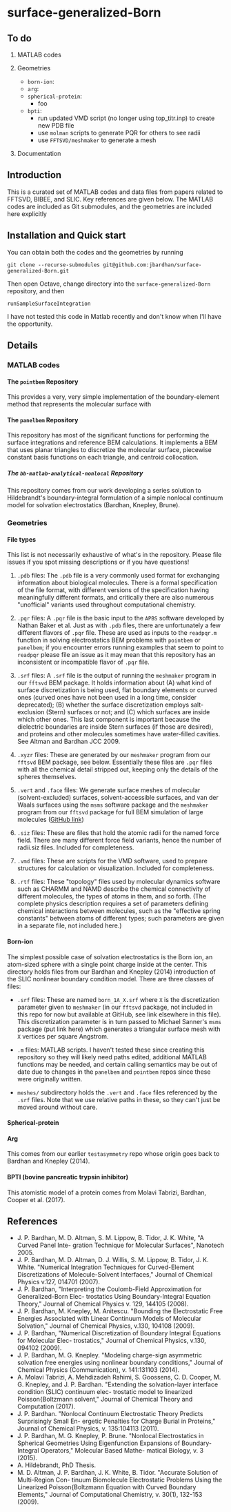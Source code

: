 # surface-generalized-Born

## To do

1. MATLAB codes

2. Geometries
   - `born-ion`:
   - `arg`:
   - `spherical-protein`:
     - foo
   - `bpti`:
     - run updated VMD script (no longer using top_titr.inp) to create new PDB file
     - use `molman` scripts to generate PQR for others to see radii
     - use `FFTSVD/meshmaker` to generate a mesh

3. Documentation


## Introduction

This is a curated set of MATLAB codes and data files from papers
related to FFTSVD, BIBEE, and SLIC. Key references are given below.
The MATLAB codes are included as Git submodules, and the geometries
are included here explicitly

## Installation and Quick start

You can obtain both the codes and the geometries by running
```
git clone --recurse-submodules git@github.com:jbardhan/surface-generalized-Born.git 
```

Then open Octave, change directory into the `surface-generalized-Born` repository, and then
```
runSampleSurfaceIntegration
```

I have not tested this code in Matlab recently and don't know when I'll have the opportunity.


## Details

### MATLAB codes

#### The `pointbem` Repository

This provides a very, very simple implementation of the
boundary-element method that represents the molecular surface with 

#### The `panelbem` Repository

This repository has most of the significant functions for performing
the surface integrations and reference BEM calculations.  It
implements a BEM that uses planar triangles to discretize the
molecular surface, piecewise constant basis functions on each
triangle, and centroid collocation.

##### The `bb-matlab-analytical-nonlocal` Repository

This repository comes from our work developing a series solution to
Hildebrandt's boundary-integral formulation of a simple nonlocal
continuum model for solvation electrostatics (Bardhan, Knepley, Brune).


### Geometries

#### File types

This list is not necessarily exhaustive of what's in the
repository. Please file issues if you spot missing descriptions or if
you have questions!

1. `.pdb` files: The `.pdb` file is a very commonly used format for
exchanging information about biological molecules.  There is a formal
specification of the file format, with different versions of the
specification having meaningfully different formats, and critically
there are also numerous "unofficial" variants used throughout
computational chemistry.  

2. `.pqr` files: A `.pqr` file is the basic input to the `APBS`
software developed by Nathan Baker et al.  Just as with `.pdb` files,
there are unfortunately a few different flavors of `.pqr` file.  These
are used as inputs to the `readpqr.m` function in solving
electrostatics BEM problems with `pointbem` or `panelbem`; if you
encounter errors running examples that seem to point to `readpqr`
please file an issue as it may mean that this repository has an
inconsistent or incompatible flavor of `.pqr` file.

3. `.srf` files: A `.srf` file is the output of running the
`meshmaker` program in our `fftsvd` BEM package.  It holds information
about (A) what kind of surface discretization is being used, flat
boundary elements or curved ones (curved ones have not been used in a
long time, consider deprecated); (B) whether the surface
discretization employs salt-exclusion (Stern) surfaces or not; and (C)
which surfaces are inside which other ones. This last component is
important because the dielectric boundaries are inside Stern surfaces
(if those are desired), and proteins and other molecules sometimes
have water-filled cavities.  See Altman and Bardhan JCC 2009.

4. `.xyzr` files: These are generated by our `meshmaker` program from
our `fftsvd` BEM package, see below.  Essentially these files are
`.pqr` files with all the chemical detail stripped out, keeping only
the details of the spheres themselves.

5. `.vert` and `.face` files: We generate surface meshes of molecular
(solvent-excluded) surfaces, solvent-accessible surfaces, and van der
Waals surfaces using the `msms` software package and the `meshmaker`
program from our `fftsvd` package for full BEM simulation of large
molecules ([GitHub link](https://github.com/jbardhan/fftsvd))

6. `.siz` files: These are files that hold the atomic radii for the
named force field.  There are many different force field variants,
hence the number of radii.siz files.  Included for completeness.

7. `.vmd` files: These are scripts for the VMD software, used to
prepare structures for calculation or visualization.  Included for
completeness.

8. `.rtf` files: These "topology" files used by molecular dynamics
software such as CHARMM and NAMD describe the chemical connectivity of
different molecules, the types of atoms in them, and so forth.  (The
complete physics description requires a set of parameters defining
chemical interactions between molecules, such as the "effective spring
constants" between atoms of different types; such parameters are given
in a separate file, not included here.)



#### Born-ion

The simplest possible case of solvation electrostatics is the Born
ion, an atom-sized sphere with a single point charge inside at the
center. This directory holds files from our Bardhan and Knepley (2014)
introduction of the SLIC nonlinear boundary condition model.  There
are three classes of files:

- `.srf` files: These are named `born_1A_X.srf` where `X` is the
  discretization parameter given to `meshmaker` (in our `fftsvd`
  package, not included in this repo for now but available at GitHub,
  see link elsewhere in this file).  This discretization parameter is
  in turn passed to Michael Sanner's `msms` package (put link here)
  which generates a triangular surface mesh with `X` vertices per
  square Angstrom.

- `.m` files: MATLAB scripts.  I haven't tested these since creating
  this repository so they will likely need paths edited, additional
  MATLAB functions may be needed, and certain calling semantics may be
  out of date due to changes in the `panelbem` and `pointbem` repos
  since these were originally written.

- `meshes/` subdirectory holds the `.vert` and `.face` files
  referenced by the `.srf` files.  Note that we use relative paths in
  these, so they can't just be moved around without care.

#### Spherical-protein

#### Arg

This comes from our earlier `testasymmetry` repo whose origin goes
back to Bardhan and Knepley (2014).


#### BPTI (bovine pancreatic trypsin inhibitor)

This atomistic model of a protein comes from Molavi Tabrizi, Bardhan,
Cooper et al. (2017).  

## References

- J. P. Bardhan, M. D. Altman, S. M. Lippow, B. Tidor, J. K. White, "A Curved Panel Inte-
gration Technique for Molecular Surfaces", Nanotech 2005.
- J. P. Bardhan, M. D. Altman, D. J. Willis, S. M. Lippow, B. Tidor, J. K. White. "Numerical
Integration Techniques for Curved-Element Discretizations of Molecule-Solvent Interfaces,"
Journal of Chemical Physics v.127, 014701 (2007).
- J. P. Bardhan, "Interpreting the Coulomb-Field Approximation for Generalized-Born Elec-
trostatics Using Boundary-Integral Equation Theory," Journal of Chemical Physics v. 129,
144105 (2008).
- J. P. Bardhan, M. Knepley, M. Anitescu. "Bounding the Electrostatic Free Energies Associated
with Linear Continuum Models of Molecular Solvation," Journal of Chemical Physics, v.130,
104108 (2009).
- J. P. Bardhan, "Numerical Discretization of Boundary Integral Equations for Molecular Elec-
trostatics," Journal of Chemical Physics, v.130, 094102 (2009).
- J. P. Bardhan, M. G. Knepley. "Modeling charge-sign asymmetric solvation free energies using
nonlinear boundary conditions," Journal of Chemical Physics (Communication), v. 141:131103
(2014).
- A. Molavi Tabrizi, A. Mehdizadeh Rahimi, S. Goossens, C. D. Cooper, M. G. Knepley, and
J. P. Bardhan. "Extending the solvation-layer interface condition (SLIC) continuum elec-
trostatic model to linearized Poisson{Boltzmann solvent," Journal of Chemical Theory and
Computation (2017).
- J. P. Bardhan. "Nonlocal Continuum Electrostatic Theory Predicts Surprisingly Small En-
ergetic Penalties for Charge Burial in Proteins," Journal of Chemical Physics, v. 135:104113
(2011).
- J. P. Bardhan, M. G. Knepley, P. Brune. "Nonlocal Electrostatics in Spherical Geometries
Using Eigenfunction Expansions of Boundary-Integral Operators," Molecular Based Mathe-
matical Biology, v. 3 (2015).
- A. Hildebrandt, PhD Thesis.
- M. D. Altman, J. P. Bardhan, J. K. White, B. Tidor. "Accurate Solution of Multi-Region Con-
tinuum Biomolecule Electrostatic Problems Using the Linearized Poisson{Boltzmann Equation
with Curved Boundary Elements," Journal of Computational Chemistry, v. 30(1), 132-153
(2009).